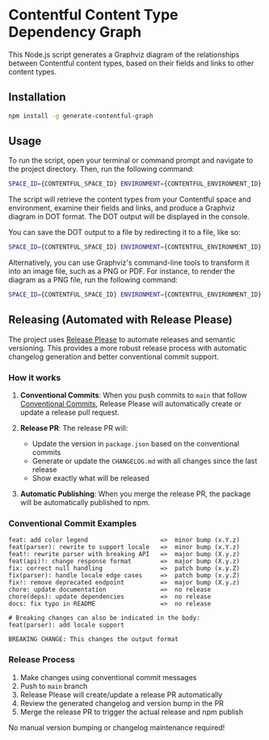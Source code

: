 # Contentful Content Type Dependency Graph

This Node.js script generates a Graphviz diagram of the relationships between Contentful content types, based on their fields and links to other content types.

## Installation

```bash
npm install -g generate-contentful-graph
```

## Usage

To run the script, open your terminal or command prompt and navigate to the project directory. Then, run the following command:

```bash
SPACE_ID={CONTENTFUL_SPACE_ID} ENVIRONMENT={CONTENTFUL_ENVIRONMENT_ID} CONTENT_DELIVERY_ACCESS_TOKEN={CONTENTFUL_CONTENT_DELIVERY_API_ACCESS_TOKEN} npx generate-contentful-graph
```

The script will retrieve the content types from your Contentful space and environment, examine their fields and links, and produce a Graphviz diagram in DOT format. The DOT output will be displayed in the console.

You can save the DOT output to a file by redirecting it to a file, like so:

```bash
SPACE_ID={CONTENTFUL_SPACE_ID} ENVIRONMENT={CONTENTFUL_ENVIRONMENT_ID} CONTENT_DELIVERY_ACCESS_TOKEN={CONTENTFUL_CONTENT_DELIVERY_API_ACCESS_TOKEN} npx generate-contentful-graph > diagram.dot
```

Alternatively, you can use Graphviz's command-line tools to transform it into an image file, such as a PNG or PDF. For instance, to render the diagram as a PNG file, run the following command:

```bash
SPACE_ID={CONTENTFUL_SPACE_ID} ENVIRONMENT={CONTENTFUL_ENVIRONMENT_ID} CONTENT_DELIVERY_ACCESS_TOKEN={CONTENTFUL_CONTENT_DELIVERY_API_ACCESS_TOKEN} npx generate-contentful-graph | dot -Tsvg -o diagram.svg
```

## Releasing (Automated with Release Please)

The project uses [Release Please](https://github.com/googleapis/release-please) to automate releases and semantic versioning. This provides a more robust release process with automatic changelog generation and better conventional commit support.

### How it works

1. **Conventional Commits**: When you push commits to `main` that follow [Conventional Commits](https://www.conventionalcommits.org/), Release Please will automatically create or update a release pull request.

2. **Release PR**: The release PR will:

   - Update the version in `package.json` based on the conventional commits
   - Generate or update the `CHANGELOG.md` with all changes since the last release
   - Show exactly what will be released

3. **Automatic Publishing**: When you merge the release PR, the package will be automatically published to npm.

### Conventional Commit Examples

```
feat: add color legend                    =>  minor bump (x.Y.z)
feat(parser): rewrite to support locale   =>  minor bump (x.Y.z)
feat!: rewrite parser with breaking API   =>  major bump (X.y.z)
feat(api)!: change response format        =>  major bump (X.y.z)
fix: correct null handling                =>  patch bump (x.y.Z)
fix(parser): handle locale edge cases     =>  patch bump (x.y.Z)
fix!: remove deprecated endpoint          =>  major bump (X.y.z)
chore: update documentation               =>  no release
chore(deps): update dependencies          =>  no release
docs: fix typo in README                  =>  no release

# Breaking changes can also be indicated in the body:
feat(parser): add locale support

BREAKING CHANGE: This changes the output format
```

### Release Process

1. Make changes using conventional commit messages
2. Push to `main` branch
3. Release Please will create/update a release PR automatically
4. Review the generated changelog and version bump in the PR
5. Merge the release PR to trigger the actual release and npm publish

No manual version bumping or changelog maintenance required!
